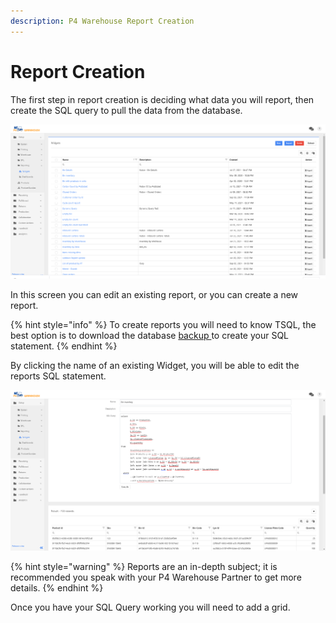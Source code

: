 ```yaml
---
description: P4 Warehouse Report Creation
---
```


# Report Creation

The first step in report creation is deciding what data you will report, then create the SQL query to pull the data from the database.

![P4 Warehouse Widget List](<../../.gitbook/assets/image (258).png>)

In this screen you can edit an existing report, or you can create a new report.

{% hint style="info" %}
To create reports you will need to know TSQL, the best option is to download the database [backup ](database-backups.md)to create your SQL statement.
{% endhint %}

By clicking the name of an existing Widget, you will be able to edit the reports SQL statement.

![P4 Warehouse SQL reports Querry](<../../.gitbook/assets/image (160).png>)

{% hint style="warning" %}
Reports are an in-depth subject; it is recommended you speak with your P4 Warehouse Partner to get more details.
{% endhint %}

Once you have your SQL Query working you will need to add a grid.



